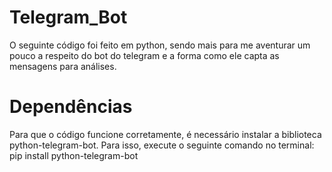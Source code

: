 # Telegram_Bot
O seguinte código foi feito em python, sendo mais para me aventurar um pouco a respeito do bot do telegram e a forma como ele capta as mensagens para análises.

# Dependências
Para que o código funcione corretamente, é necessário instalar a biblioteca python-telegram-bot. Para isso, execute o seguinte comando no terminal:
pip install python-telegram-bot
